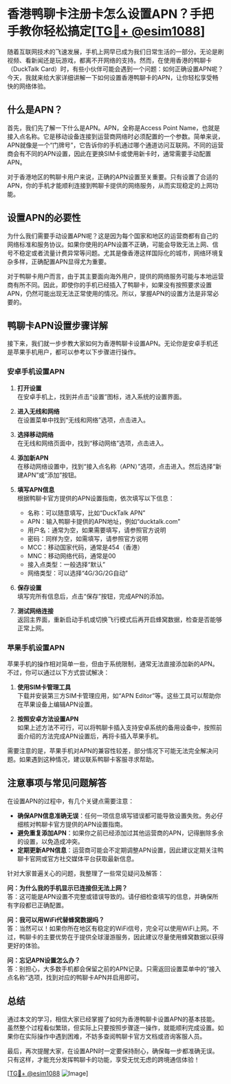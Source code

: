 # 香港鸭聊卡注册卡怎么设置APN？手把手教你轻松搞定[[TG💪+ @esim1088](https://t.me/s/esim1088)]

随着互联网技术的飞速发展，手机上网早已成为我们日常生活的一部分。无论是刷视频、看新闻还是玩游戏，都离不开网络的支持。然而，在使用香港的鸭聊卡（DuckTalk Card）时，有些小伙伴可能会遇到一个问题：如何正确设置APN呢？今天，我就来给大家详细讲解一下如何设置香港鸭聊卡的APN，让你轻松享受畅快的网络体验。

## 什么是APN？

首先，我们先了解一下什么是APN。APN，全称是Access Point Name，也就是接入点名称。它是移动设备连接到运营商网络时必须配置的一个参数。简单来说，APN就像是一个“门牌号”，它告诉你的手机通过哪个通道访问互联网。不同的运营商会有不同的APN设置，因此在更换SIM卡或使用新卡时，通常需要手动配置APN。

对于香港地区的鸭聊卡用户来说，正确的APN设置至关重要。只有设置了合适的APN，你的手机才能顺利连接到鸭聊卡提供的网络服务，从而实现稳定的上网功能。

## 设置APN的必要性

为什么我们需要手动设置APN呢？这是因为每个国家和地区的运营商都有自己的网络标准和服务协议。如果你使用的APN设置不正确，可能会导致无法上网、信号不稳定或者流量计费异常等问题。尤其是像香港这样国际化的城市，网络环境复杂多样，正确配置APN显得尤为重要。

对于鸭聊卡用户而言，由于其主要面向海外用户，提供的网络服务可能与本地运营商有所不同。因此，即使你的手机已经插入了鸭聊卡，如果没有按照要求设置APN，仍然可能出现无法正常使用的情况。所以，掌握APN的设置方法是非常必要的。

## 鸭聊卡APN设置步骤详解

接下来，我们就一步步教大家如何为香港鸭聊卡设置APN。无论你是安卓手机还是苹果手机用户，都可以参考以下步骤进行操作。

### 安卓手机设置APN

1. **打开设置**  
   在安卓手机上，找到并点击“设置”图标，进入系统的设置界面。

2. **进入无线和网络**  
   在设置菜单中找到“无线和网络”选项，点击进入。

3. **选择移动网络**  
   在无线和网络页面中，找到“移动网络”选项，点击进入。

4. **添加新APN**  
   在移动网络设置中，找到“接入点名称（APN）”选项，点击进入。然后选择“新建APN”或“添加”按钮。

5. **填写APN信息**  
   根据鸭聊卡官方提供的APN设置指南，依次填写以下信息：
   - 名称：可以随意填写，比如“DuckTalk APN”
   - APN：输入鸭聊卡提供的APN地址，例如“ducktalk.com”
   - 用户名：通常为空，如果需要填写，请参照官方说明
   - 密码：同样为空，如需填写，请参照官方说明
   - MCC：移动国家代码，通常是454（香港）
   - MNC：移动网络代码，通常是00
   - 接入点类型：一般选择“默认”
   - 网络类型：可以选择“4G/3G/2G自动”

6. **保存设置**  
   填写完所有信息后，点击“保存”按钮，完成APN的添加。

7. **测试网络连接**  
   返回主界面，重新启动手机或切换飞行模式后再开启蜂窝数据，检查是否能够正常上网。

### 苹果手机设置APN

苹果手机的操作相对简单一些，但由于系统限制，通常无法直接添加新的APN。不过，你可以通过以下方式尝试解决：

1. **使用SIM卡管理工具**  
   下载并安装第三方SIM卡管理应用，如“APN Editor”等。这些工具可以帮助你在苹果设备上编辑APN设置。

2. **按照安卓方法设置APN**  
   如果上述方法不可行，可以将鸭聊卡插入支持安卓系统的备用设备中，按照前面介绍的方法完成APN设置后，再将卡插入苹果手机。

需要注意的是，苹果手机对APN的兼容性较差，部分情况下可能无法完全解决问题。如果遇到这种情况，建议联系鸭聊卡客服寻求帮助。

## 注意事项与常见问题解答

在设置APN的过程中，有几个关键点需要注意：

- **确保APN信息准确无误**：任何一项信息填写错误都可能导致设置失败。务必仔细核对鸭聊卡官方提供的APN设置指南。
- **避免重复添加APN**：如果你之前已经添加过其他运营商的APN，记得删除多余的设置，以免造成冲突。
- **定期更新APN信息**：运营商可能会不定期调整APN设置，因此建议定期关注鸭聊卡官网或官方社交媒体平台获取最新信息。

针对大家普遍关心的问题，我整理了一些常见疑问及解答：

**问：为什么我的手机显示已连接但无法上网？**  
答：这可能是APN设置不完整或错误导致的。请仔细检查填写的信息，并确保所有字段都已正确配置。

**问：我可以用WiFi代替蜂窝数据吗？**  
答：当然可以！如果你所在地区有稳定的WiFi信号，完全可以使用WiFi上网。不过，鸭聊卡的主要优势在于提供全球漫游服务，因此建议尽量使用蜂窝数据以获得更好的体验。

**问：忘记APN设置怎么办？**  
答：别担心，大多数手机都会保留之前的APN记录。只需返回设置菜单中的“接入点名称”选项，找到对应的鸭聊卡APN并启用即可。

## 总结

通过本文的学习，相信大家已经掌握了如何为香港鸭聊卡设置APN的基本技能。虽然整个过程看似繁琐，但实际上只要按照步骤逐一操作，就能顺利完成设置。如果你在实际操作中遇到困难，不妨多查阅鸭聊卡官方文档或咨询客服人员。

最后，再次提醒大家，在设置APN时一定要保持耐心，确保每一步都准确无误。只有这样，才能充分发挥鸭聊卡的功能，享受无忧无虑的跨境通信体验！

[[TG💪+ @esim1088](https://t.me/s/esim1088) ![Image](https://i.postimg.cc/4NQfJmqS/Snipaste-2025-05-13-00-14-12.png)]